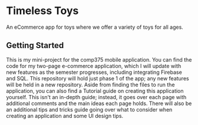 # Timeless Toys

An eCommerce app for toys where we offer a variety of toys for all ages.

## Getting Started

This is my mini-project for the comp375 mobile application. You can find the code for my two-page e-commerce application, which I will update with new features as the semester progresses, including integrating Firebase and SQL. 
This repository will hold just phase 1 of the app; any new features will be held in a new repository. Aside from finding the files to run the application, you can also find a Tutorial guide on creating this application yourself. This isn't an in-depth guide; instead, it goes over each page with additional comments and the main ideas each page holds. There will also be an additional tips and tricks guide going over what to consider when creating an application and some UI design tips. 
